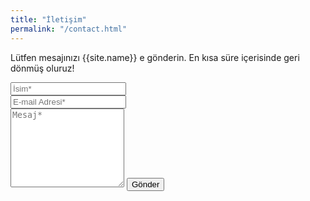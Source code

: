 ```yaml
---
title: "İletişim"
permalink: "/contact.html"
---
```


<form action="https://formspree.io/{{site.email}}" method="POST">    
<p class="mb-4">Lütfen mesajınızı {{site.name}} e gönderin. En kısa süre içerisinde geri dönmüş oluruz!</p>
<div class="form-group row">
<div class="col-md-6">
<input class="form-control" type="text" name="name" placeholder="İsim*" required>
</div>
<div class="col-md-6">
<input class="form-control" type="email" name="_replyto" placeholder="E-mail Adresi*" required>
</div>
</div>
<textarea rows="8" class="form-control mb-3" name="message" placeholder="Mesaj*" required></textarea>    
<input class="btn btn-success" type="submit" value="Gönder">
</form>
